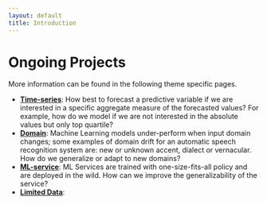 ```yaml
---
layout: default
title: Introduction
---
```


# Ongoing Projects

More information can be found in the following theme specific pages.

* **[Time-series](./time.html)**: How best to forecast a predictive variable if we are interested in a specific aggregate measure of the forecasted values? For example, how do we model if we are not interested in the absolute values but only top quartile? 
* **[Domain](./domain.html)**: Machine Learning models under-perform when input domain changes; some examples of domain drift for an automatic speech recognition system are: new or unknown accent, dialect or vernacular. How do we generalize or adapt to new domains? 
* **[ML-service](./mlservice.html)**: ML Services are trained with one-size-fits-all policy and are deployed in the wild. How can we improve the generalizability of the service?
* **[Limited Data](./ldata.html)**:  
